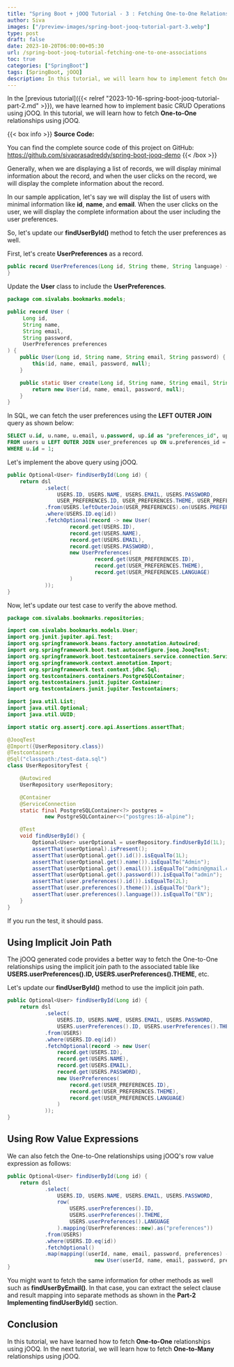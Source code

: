 ```yaml
---
title: "Spring Boot + jOOQ Tutorial - 3 : Fetching One-to-One Relationships"
author: Siva
images: ["/preview-images/spring-boot-jooq-tutorial-part-3.webp"]
type: post
draft: false
date: 2023-10-20T06:00:00+05:30
url: /spring-boot-jooq-tutorial-fetching-one-to-one-associations
toc: true
categories: ["SpringBoot"]
tags: [SpringBoot, jOOQ]
description: In this tutorial, we will learn how to implement fetch One-to-One relationships using jOOQ.
---
```

In the [previous tutorial]({{< relref "2023-10-16-spring-boot-jooq-tutorial-part-2.md" >}}), 
we have learned how to implement basic CRUD Operations using jOOQ.
In this tutorial, we will learn how to fetch **One-to-One** relationships using jOOQ.

{{< box info >}}
**Source Code:**

You can find the complete source code of this project on GitHub:
https://github.com/sivaprasadreddy/spring-boot-jooq-demo
{{< /box >}}

Generally, when we are displaying a list of records, we will display minimal information about the record, and 
when the user clicks on the record, we will display the complete information about the record.

In our sample application, let's say we will display the list of users with minimal information like **id**, **name**, and **email**.
When the user clicks on the user, we will display the complete information about the user including the user preferences.

So, let's update our **findUserById()** method to fetch the user preferences as well.

First, let's create **UserPreferences** as a record.

```java 
public record UserPreferences(Long id, String theme, String language) {
}
```

Update the **User** class to include the **UserPreferences**.

```java
package com.sivalabs.bookmarks.models;

public record User (
     Long id,
     String name,
     String email,
     String password,
     UserPreferences preferences
) {
    public User(Long id, String name, String email, String password) {
        this(id, name, email, password, null);
    }

    public static User create(Long id, String name, String email, String password) {
        return new User(id, name, email, password, null);
    }
}
```

In SQL, we can fetch the user preferences using the **LEFT OUTER JOIN** query as shown below:

```sql
SELECT u.id, u.name, u.email, u.password, up.id as "preferences_id", up.theme, up.language
FROM users u LEFT OUTER JOIN user_preferences up ON u.preferences_id = up.id
WHERE u.id = 1;
```

Let's implement the above query using jOOQ.

```java
public Optional<User> findUserById(Long id) {
    return dsl
            .select(
                USERS.ID, USERS.NAME, USERS.EMAIL, USERS.PASSWORD,
                USER_PREFERENCES.ID, USER_PREFERENCES.THEME, USER_PREFERENCES.LANGUAGE)
            .from(USERS.leftOuterJoin(USER_PREFERENCES).on(USERS.PREFERENCES_ID.eq(USER_PREFERENCES.ID)))
            .where(USERS.ID.eq(id))
            .fetchOptional(record -> new User(
                    record.get(USERS.ID),
                    record.get(USERS.NAME),
                    record.get(USERS.EMAIL),
                    record.get(USERS.PASSWORD),
                    new UserPreferences(
                            record.get(USER_PREFERENCES.ID),
                            record.get(USER_PREFERENCES.THEME),
                            record.get(USER_PREFERENCES.LANGUAGE)
                    )
            ));
}
```

Now, let's update our test case to verify the above method.

```java
package com.sivalabs.bookmarks.repositories;

import com.sivalabs.bookmarks.models.User;
import org.junit.jupiter.api.Test;
import org.springframework.beans.factory.annotation.Autowired;
import org.springframework.boot.test.autoconfigure.jooq.JooqTest;
import org.springframework.boot.testcontainers.service.connection.ServiceConnection;
import org.springframework.context.annotation.Import;
import org.springframework.test.context.jdbc.Sql;
import org.testcontainers.containers.PostgreSQLContainer;
import org.testcontainers.junit.jupiter.Container;
import org.testcontainers.junit.jupiter.Testcontainers;

import java.util.List;
import java.util.Optional;
import java.util.UUID;

import static org.assertj.core.api.Assertions.assertThat;

@JooqTest
@Import({UserRepository.class})
@Testcontainers
@Sql("classpath:/test-data.sql")
class UserRepositoryTest {

    @Autowired
    UserRepository userRepository;

    @Container
    @ServiceConnection
    static final PostgreSQLContainer<?> postgres =
            new PostgreSQLContainer<>("postgres:16-alpine");

    @Test
    void findUserById() {
        Optional<User> userOptional = userRepository.findUserById(1L);
        assertThat(userOptional).isPresent();
        assertThat(userOptional.get().id()).isEqualTo(1L);
        assertThat(userOptional.get().name()).isEqualTo("Admin");
        assertThat(userOptional.get().email()).isEqualTo("admin@gmail.com");
        assertThat(userOptional.get().password()).isEqualTo("admin");
        assertThat(user.preferences().id()).isEqualTo(2L);
        assertThat(user.preferences().theme()).isEqualTo("Dark");
        assertThat(user.preferences().language()).isEqualTo("EN");
    }
}
```

If you run the test, it should pass.

## Using Implicit Join Path
The jOOQ generated code provides a better way to fetch the One-to-One relationships using 
the implicit join path to the associated table like **USERS.userPreferences().ID, USERS.userPreferences().THEME**, etc.

Let's update our **findUserById()** method to use the implicit join path.

```java
public Optional<User> findUserById(Long id) {
    return dsl
            .select(
                USERS.ID, USERS.NAME, USERS.EMAIL, USERS.PASSWORD,
                USERS.userPreferences().ID, USERS.userPreferences().THEME, USERS.userPreferences().LANGUAGE)
            .from(USERS)
            .where(USERS.ID.eq(id))
            .fetchOptional(record -> new User(
                record.get(USERS.ID),
                record.get(USERS.NAME),
                record.get(USERS.EMAIL),
                record.get(USERS.PASSWORD),
                new UserPreferences(
                    record.get(USER_PREFERENCES.ID),
                    record.get(USER_PREFERENCES.THEME),
                    record.get(USER_PREFERENCES.LANGUAGE)
                )
            ));
}
```

## Using Row Value Expressions
We can also fetch the One-to-One relationships using jOOQ's row value expression as follows:

```java
public Optional<User> findUserById(Long id) {
    return dsl
            .select(
                USERS.ID, USERS.NAME, USERS.EMAIL, USERS.PASSWORD,
                row(
                    USERS.userPreferences().ID,
                    USERS.userPreferences().THEME,
                    USERS.userPreferences().LANGUAGE
                ).mapping(UserPreferences::new).as("preferences"))
            .from(USERS)
            .where(USERS.ID.eq(id))
            .fetchOptional()
            .map(mapping((userId, name, email, password, preferences) ->
                            new User(userId, name, email, password, preferences)));
}
```

You might want to fetch the same information for other methods as well such as **findUserByEmail()**.
In that case, you can extract the select clause and result mapping into separate methods as shown in 
the **Part-2 Implementing findUserById()** section.

## Conclusion
In this tutorial, we have learned how to fetch **One-to-One** relationships using jOOQ.
In the next tutorial, we will learn how to fetch **One-to-Many** relationships using jOOQ.
